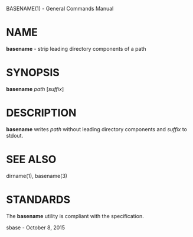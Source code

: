 BASENAME(1) - General Commands Manual

# NAME

**basename** - strip leading directory components of a path

# SYNOPSIS

**basename**
*path*
\[*suffix*]

# DESCRIPTION

**basename**
writes
*path*
without leading directory components and
*suffix*
to stdout.

# SEE ALSO

dirname(1),
basename(3)

# STANDARDS

The
**basename**
utility is compliant with the
specification.

sbase - October 8, 2015
